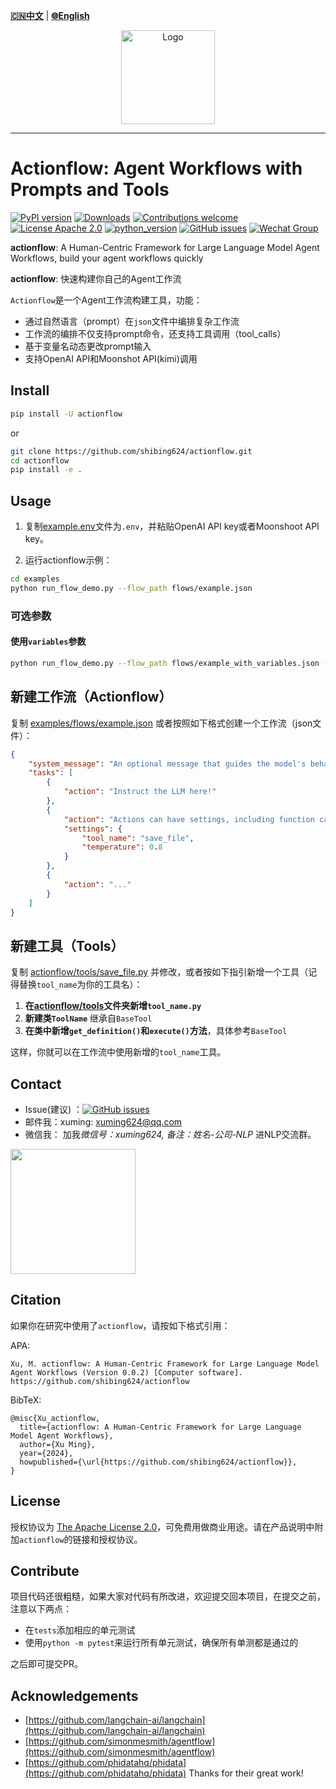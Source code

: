 [**🇨🇳中文**](https://github.com/shibing624/actionflow/blob/main/README.md) | [**🌐English**](https://github.com/shibing624/actionflow/blob/main/README_EN.md)

<div align="center">
  <a href="https://github.com/shibing624/actionflow">
    <img src="https://raw.githubusercontent.com/shibing624/actionflow/main/docs/logo.png" height="150" alt="Logo">
  </a>
</div>

-----------------

# Actionflow: Agent Workflows with Prompts and Tools
[![PyPI version](https://badge.fury.io/py/actionflow.svg)](https://badge.fury.io/py/actionflow)
[![Downloads](https://static.pepy.tech/badge/actionflow)](https://pepy.tech/project/actionflow)
[![Contributions welcome](https://img.shields.io/badge/contributions-welcome-brightgreen.svg)](CONTRIBUTING.md)
[![License Apache 2.0](https://img.shields.io/badge/license-Apache%202.0-blue.svg)](LICENSE)
[![python_version](https://img.shields.io/badge/Python-3.5%2B-green.svg)](requirements.txt)
[![GitHub issues](https://img.shields.io/github/issues/shibing624/actionflow.svg)](https://github.com/shibing624/actionflow/issues)
[![Wechat Group](https://img.shields.io/badge/wechat-group-green.svg?logo=wechat)](#Contact)


**actionflow**: A Human-Centric Framework for Large Language Model Agent Workflows, build your agent workflows quickly

**actionflow**: 快速构建你自己的Agent工作流

`Actionflow`是一个Agent工作流构建工具，功能：

- 通过自然语言（prompt）在`json`文件中编排复杂工作流
- 工作流的编排不仅支持prompt命令，还支持工具调用（tool_calls）
- 基于变量名动态更改prompt输入
- 支持OpenAI API和Moonshot API(kimi)调用

## Install

```bash
pip install -U actionflow
```

or

```bash
git clone https://github.com/shibing624/actionflow.git
cd actionflow
pip install -e .
```

## Usage

1. 复制[example.env](https://github.com/shibing624/actionflow/blob/main/example.env)文件为`.env`，并粘贴OpenAI API key或者Moonshoot API key。

2. 运行actionflow示例：

```bash
cd examples
python run_flow_demo.py --flow_path flows/example.json
```
### 可选参数

#### 使用`variables`参数

```bash
python run_flow_demo.py --flow_path flows/example_with_variables.json --variables 'market=college students' 'price_point=$50'
```


## 新建工作流（Actionflow）

复制 [examples/flows/example.json](https://github.com/shibing624/actionflow/blob/main/examples/flows/example.json) 或者按照如下格式创建一个工作流（json文件）：

```json
{
    "system_message": "An optional message that guides the model's behavior.",
    "tasks": [
        {
            "action": "Instruct the LLM here!"
        },
        {
            "action": "Actions can have settings, including function calls and temperature, like so:",
            "settings": {
                "tool_name": "save_file",
                "temperature": 0.8
            }
        },
        {
            "action": "..."
        }
    ]
}
```

## 新建工具（Tools）

复制 [actionflow/tools/save_file.py](https://github.com/shibing624/actionflow/blob/main/actionflow/tools/save_file.py) 并修改，或者按如下指引新增一个工具（记得替换`tool_name`为你的工具名）：
1. **在[actionflow/tools](https://github.com/shibing624/actionflow/tree/main/actionflow/tools)文件夹新增`tool_name.py`**
2. **新建类`ToolName`** 继承自`BaseTool`
3. **在类中新增`get_definition()`和`execute()`方法**，具体参考`BaseTool`

这样，你就可以在工作流中使用新增的`tool_name`工具。 

## Contact

- Issue(建议)
  ：[![GitHub issues](https://img.shields.io/github/issues/shibing624/actionflow.svg)](https://github.com/shibing624/actionflow/issues)
- 邮件我：xuming: xuming624@qq.com
- 微信我： 加我*微信号：xuming624, 备注：姓名-公司-NLP* 进NLP交流群。

<img src="https://github.com/shibing624/actionflow/blob/main/docs/wechat.jpeg" width="200" />

## Citation

如果你在研究中使用了`actionflow`，请按如下格式引用：

APA:

```
Xu, M. actionflow: A Human-Centric Framework for Large Language Model Agent Workflows (Version 0.0.2) [Computer software]. https://github.com/shibing624/actionflow
```

BibTeX:

```
@misc{Xu_actionflow,
  title={actionflow: A Human-Centric Framework for Large Language Model Agent Workflows},
  author={Xu Ming},
  year={2024},
  howpublished={\url{https://github.com/shibing624/actionflow}},
}
```

## License

授权协议为 [The Apache License 2.0](/LICENSE)，可免费用做商业用途。请在产品说明中附加`actionflow`的链接和授权协议。

## Contribute

项目代码还很粗糙，如果大家对代码有所改进，欢迎提交回本项目，在提交之前，注意以下两点：

- 在`tests`添加相应的单元测试
- 使用`python -m pytest`来运行所有单元测试，确保所有单测都是通过的

之后即可提交PR。

## Acknowledgements 

- [https://github.com/langchain-ai/langchain](https://github.com/langchain-ai/langchain)
- [https://github.com/simonmesmith/agentflow](https://github.com/simonmesmith/agentflow)
- [https://github.com/phidatahq/phidata](https://github.com/phidatahq/phidata)
Thanks for their great work!
